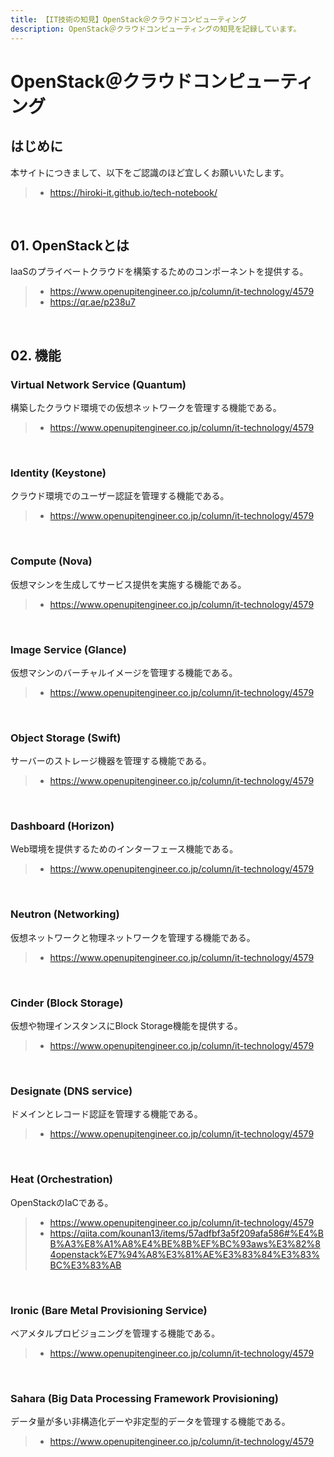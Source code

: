 ```yaml
---
title: 【IT技術の知見】OpenStack＠クラウドコンピューティング
description: OpenStack＠クラウドコンピューティングの知見を記録しています。
---
```


# OpenStack＠クラウドコンピューティング

## はじめに

本サイトにつきまして、以下をご認識のほど宜しくお願いいたします。

> - https://hiroki-it.github.io/tech-notebook/

<br>

## 01. OpenStackとは

IaaSのプライベートクラウドを構築するためのコンポーネントを提供する。

> - https://www.openupitengineer.co.jp/column/it-technology/4579
> - https://qr.ae/p238u7

<br>

## 02. 機能

### Virtual Network Service (Quantum)

構築したクラウド環境での仮想ネットワークを管理する機能である。

> - https://www.openupitengineer.co.jp/column/it-technology/4579

<br>

### Identity (Keystone)

クラウド環境でのユーザー認証を管理する機能である。

> - https://www.openupitengineer.co.jp/column/it-technology/4579

<br>

### Compute (Nova)

仮想マシンを生成してサービス提供を実施する機能である。

> - https://www.openupitengineer.co.jp/column/it-technology/4579

<br>

### Image Service (Glance)

仮想マシンのバーチャルイメージを管理する機能である。

> - https://www.openupitengineer.co.jp/column/it-technology/4579

<br>

### Object Storage (Swift)

サーバーのストレージ機器を管理する機能である。

> - https://www.openupitengineer.co.jp/column/it-technology/4579

<br>

### Dashboard (Horizon)

Web環境を提供するためのインターフェース機能である。

> - https://www.openupitengineer.co.jp/column/it-technology/4579

<br>

### Neutron (Networking)

仮想ネットワークと物理ネットワークを管理する機能である。

> - https://www.openupitengineer.co.jp/column/it-technology/4579

<br>

### Cinder (Block Storage)

仮想や物理インスタンスにBlock Storage機能を提供する。

> - https://www.openupitengineer.co.jp/column/it-technology/4579

<br>

### Designate (DNS service)

ドメインとレコード認証を管理する機能である。

> - https://www.openupitengineer.co.jp/column/it-technology/4579

<br>

### Heat (Orchestration)

OpenStackのIaCである。

> - https://www.openupitengineer.co.jp/column/it-technology/4579
> - https://qiita.com/kounan13/items/57adfbf3a5f209afa586#%E4%BB%A3%E8%A1%A8%E4%BE%8B%EF%BC%93aws%E3%82%84openstack%E7%94%A8%E3%81%AE%E3%83%84%E3%83%BC%E3%83%AB

<br>

### Ironic (Bare Metal Provisioning Service)

ベアメタルプロビジョニングを管理する機能である。

> - https://www.openupitengineer.co.jp/column/it-technology/4579

<br>

### Sahara (Big Data Processing Framework Provisioning)

データ量が多い非構造化デーや非定型的データを管理する機能である。

> - https://www.openupitengineer.co.jp/column/it-technology/4579

<br>

